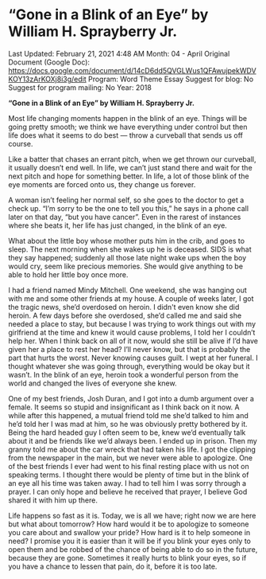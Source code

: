 # “Gone in a Blink of an Eye” by William H. Sprayberry Jr.

Last Updated: February 21, 2021 4:48 AM
Month: 04 - April
Original Document (Google Doc): https://docs.google.com/document/d/14cD6dd5QVGLWus1QFAwujpekWDVKOY13zArKOXj8i3g/edit
Program: Word Theme Essay
Suggest for blog: No
Suggest for program mailing: No
Year: 2018

**“Gone in a Blink of an Eye” by William H. Sprayberry Jr.**

Most life changing moments happen in the blink of an eye. Things will be going pretty smooth; we think we have everything under control but then life does what it seems to do best — throw a curveball that sends us off course.

Like a batter that chases an errant pitch, when we get thrown our curveball, it usually doesn’t end well. In life, we can’t just stand there and wait for the next pitch and hope for something better. In life, a lot of those blink of the eye moments are forced onto us, they change us forever.

A woman isn’t feeling her normal self, so she goes to the doctor to get a check up. “I’m sorry to be the one to tell you this,” he says in a phone call later on that day, “but you have cancer”. Even in the rarest of instances where she beats it, her life has just changed, in the blink of an eye.

What about the little boy whose mother puts him in the crib, and goes to sleep. The next morning when she wakes up he is deceased. SIDS is what they say happened; suddenly all those late night wake ups when the boy would cry, seem like precious memories. She would give anything to be able to hold her little boy once more.

I had a friend named Mindy Mitchell. One weekend, she was hanging out with me and some other friends at my house. A couple of weeks later, I got the tragic news, she’d overdosed on heroin. I didn't even know she did heroin. A few days before she overdosed, she’d called me and said she needed a place to stay, but because I was trying to work things out with my girlfriend at the time and knew it would cause problems, I told her I couldn’t help her. When I think back on all of it now, would she still be alive if I’d have given her a place to rest her head? I’ll never know, but that is probably the part that hurts the worst. Never knowing causes guilt. I wept at her funeral. I thought whatever she was going through, everything would be okay but it wasn’t. In the blink of an eye, heroin took a wonderful person from the world and changed the lives of everyone she knew.

One of my best friends, Josh Duran, and I got into a dumb argument over a female. It seems so stupid and insignificant as I think back on it now. A while after this happened, a mutual friend told me she’d talked to him and he’d told her I was mad at him, so he was obviously pretty bothered by it. Being the hard headed guy I often seem to be, knew we’d eventually talk about it and be friends like we’d always been. I ended up in prison. Then my granny told me about the car wreck that had taken his life. I got the clipping from the newspaper in the main, but we never were able to apologize. One of the best friends I ever had went to his final resting place with us not on speaking terms. I thought there would be plenty of time but in the blink of an eye all his time was taken away. I had to tell him I was sorry through a prayer. I can only hope and believe he received that prayer, I believe God shared it with him up there.

Life happens so fast as it is. Today, we is all we have; right now we are here but what about tomorrow? How hard would it be to apologize to someone you care about and swallow your pride? How hard is it to help someone in need? I promise you it is easier than it will be if you blink your eyes only to open them and be robbed of the chance of being able to do so in the future, because they are gone. Sometimes it really hurts to blink your eyes, so if you have a chance to lessen that pain, do it, before it is too late.